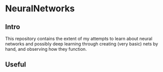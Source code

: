# NeuralNetworks

## Intro

This repository contains the extent of my attempts to learn about neural networks and possibly deep learning through creating (very basic) nets by hand, and observing how they function.

## Useful